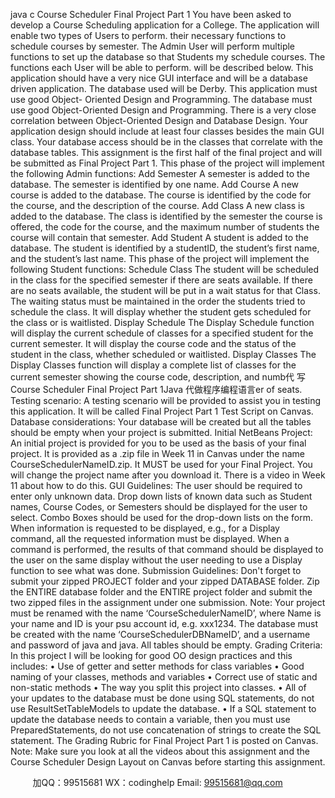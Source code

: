 java c
Course Scheduler Final Project Part 1
You have been asked to develop a Course   Scheduling application   for   a   College. The   application will enable two types of Users to perform. their necessary   functions   to schedule courses by semester. The Admin User will   perform   multiple functions to   set   up   the database so that Students   my schedule courses. The functions   each   User   will   be able to perform. will   be described   below.
This application should have a very nice GUI   interface   and   will   be   a   database   driven   application. The database used will be   Derby. This application must   use   good   Object-         Oriented Design and Programming. The database must   use   good Object-Oriented Design and Programming. There is a very   close correlation   between   Object-Oriented Design and Database   Design. Your application design should include at   least   four classes besides the main GUI class. Your database   access should   be   in   the   classes   that   correlate with the database   tables.
This assignment is the first half of the final project   and   will   be   submitted   as   Final   Project   Part   1.
This phase of the project will implement the following Admin functions: 
Add Semester 
A semester is added to the database. The semester   is   identified   by one   name.
Add Course 
A new course is added to the database. The   course   is   identified   by the   code   for   the   course, and the description of the course.
Add Class 
A new class is added to the database. The class   is   identified   by   the   semester the   course   is offered, the code for the course, and the maximum   number   of students the   course will contain that semester.
Add Student 
A student is added to the database. The student   is   identified   by a   studentID, the   student’s first name, and the student’s   last   name.
This phase of the project will implement the following Student functions:
Schedule Class 
The student will be scheduled in the class for   the   specified   semester   if there   are seats available. If there are no seats available, the student   will   be   put   in   a   wait   status for that Class. The waiting status must be   maintained in   the   order   the   students   tried   to   schedule the class. It will display whether the student gets scheduled for   the   class   or   is   waitlisted. 
Display Schedule 
The   Display Schedule function will display the current schedule of classes for a specified student for the current semester. It will display the course code   and the   status   of the student in the class, whether scheduled or waitlisted. 
Display Classes 
The   Display Classes function will display a complete list of classes for   the   current   semester showing the course code, description, and numb代 写Course Scheduler Final Project Part 1Java
代做程序编程语言er   of seats.
Testing scenario: 
A testing scenario will be provided to assist you   in testing this   application.   It will   be   called Final   Project Part   1 Test   Script   on   Canvas.
Database considerations: 
Your database will be created but all the tables   should   be   empty when   your   project   is   submitted.
Initial NetBeans Project: 
An initial project is provided for   you   to   be   used   as   the   basis   of your final   project.   It   is   provided as a   .zip file in Week   11   in   Canvas   under the   name CourseSchedulerNameID.zip. It   MUST be used for your Final   Project. You   will   change   the   project name after you download it. There is   a video   in   Week   11   about   how   to   do   this. 
GUI Guidelines: 
The user should be required to enter   only   unknown   data.   Drop   down   lists   of   known data such as Student names, Course Codes, or   Semesters   should   be   displayed for   the user to select. Combo   Boxes should be used for the   drop-down   lists   on the   form.   When information is requested to be displayed, e.g.,   for   a   Display   command,   all   the   requested   information must be displayed. When a command   is   performed, the   results   of that command should be displayed to the user on the   same   display without   the   user   needing   to use a   Display function to see   what   was   done. 
Submission Guidelines: 
Don't forget to submit your zipped PROJECT folder and your zipped DATABASE folder. Zip the ENTIRE database folder and the ENTIRE project folder and submit the two zipped files in the assignment under one submission. 
Note: 
Your project must be renamed with the name ‘CourseSchedulerNameID’, where Name is your name and ID is your psu account id, e.g. xxx1234. The database must be created with the name ‘CourseSchedulerDBNameID’, and a username and password of java and java. All tables should be empty. 
Grading Criteria: 
In this project I will be looking for good OO design practices and this includes: 
• Use of getter and setter methods for class variables 
• Good naming of your classes, methods and variables 
• Correct use of static and non-static methods 
• The way you split this project into classes. 
• All of your updates to the database must be done using SQL statements, do not use ResultSetTableModels to update the database. 
• If a SQL statement to update the database needs to contain a variable, then you must use PreparedStatements, do not use concatenation of strings to create the SQL statement. 
The Grading Rubric for Final Project Part 1 is posted on Canvas. 
Note: Make sure you look at all the videos   about this assignment and the   Course   Scheduler   Design Layout on Canvas before   starting this   assignment.

         
加QQ：99515681  WX：codinghelp  Email: 99515681@qq.com
